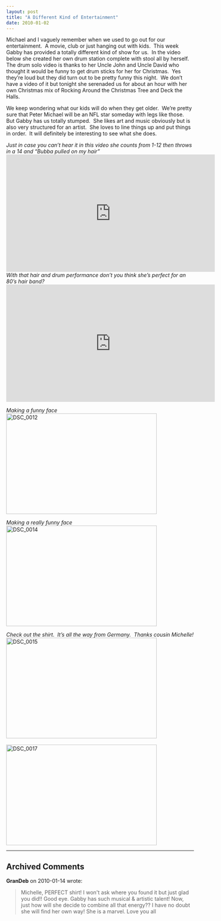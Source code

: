 ```yaml
---
layout: post
title: "A Different Kind of Entertainment"
date: 2010-01-02
---
```


<p>Michael and I vaguely remember when we used to go out for our entertainment.&#160; A movie, club or just hanging out with kids.&#160; This week Gabby has provided a totally different kind of show for us.&#160; In the video below she created her own drum station complete with stool all by herself.&#160; The drum solo video is thanks to her Uncle John and Uncle David who thought it would be funny to get drum sticks for her for Christmas.&#160; Yes they’re loud but they did turn out to be pretty funny this night.&#160; We don’t have a video of it but tonight she serenaded us for about an hour with her own Christmas mix of Rocking Around the Christmas Tree and Deck the Halls.&#160; </p>
<p>We keep wondering what our kids will do when they get older.&#160; We’re pretty sure that Peter Michael will be an NFL star someday with legs like those.&#160; But Gabby has us totally stumped.&#160; She likes art and music obviously but is also very structured for an artist.&#160; She loves to line things up and put things in order.&#160; It will definitely be interesting to see what she does.&#160; </p>
<em>Just in case you can’t hear it in this video she counts from 1-12 then throws in a 14 and “Bubba pulled on my hair”</em>
<br />
<div style="padding-bottom: 0px; margin: 0px; padding-left: 0px; padding-right: 0px; display: inline; float: none; padding-top: 0px" id="scid:5737277B-5D6D-4f48-ABFC-DD9C333F4C5D:cbbc2c8a-4968-4285-b390-1c93d16b6ffa" class="wlWriterEditableSmartContent"><div><iframe width="560" height="315" src="https://www.youtube.com/embed/LnwmQNBF3Mg" frameborder="0" allowfullscreen></iframe></div></div>
<em>With that hair and drum performance don’t you think she’s perfect for an 80’s hair band?</em>
<br />
<div style="padding-bottom: 0px; margin: 0px; padding-left: 0px; padding-right: 0px; display: inline; float: none; padding-top: 0px" id="scid:5737277B-5D6D-4f48-ABFC-DD9C333F4C5D:960633c6-a646-41cc-a060-c5c7ccebcd50" class="wlWriterEditableSmartContent"><div><iframe width="560" height="315" src="https://www.youtube.com/embed/wzprtylqSwU" frameborder="0" allowfullscreen></iframe></div></div>
<p><em>Making a funny face</em><br /><a href="/thepaladinos/assets/images/DSC_0012.jpg" target="_blank"><img style="border-bottom: 0px; border-left: 0px; display: inline; border-top: 0px; border-right: 0px" title="DSC_0012" border="0" alt="DSC_0012" src="/thepaladinos/assets/images/DSC_0012_thumb.jpg" width="404" height="270" /></a> </p>  <p><em>Making a really funny face</em>    <br /><a href="/thepaladinos/assets/images/DSC_0014.jpg" target="_blank"><img style="border-bottom: 0px; border-left: 0px; display: inline; border-top: 0px; border-right: 0px" title="DSC_0014" border="0" alt="DSC_0014" src="/thepaladinos/assets/images/DSC_0014_thumb.jpg" width="404" height="270" /></a></p>  <p><em>Check out the shirt.&#160; It’s all the way from Germany.&#160; Thanks cousin Michelle!</em>    <br /><a href="/thepaladinos/assets/images/DSC_0015.jpg" target="_blank"><img style="border-bottom: 0px; border-left: 0px; display: inline; border-top: 0px; border-right: 0px" title="DSC_0015" border="0" alt="DSC_0015" src="/thepaladinos/assets/images/DSC_0015_thumb.jpg" width="404" height="270" /></a>&#160; </p>  <p></p>  <p><a href="/thepaladinos/assets/images/DSC_0017.jpg" target="_blank"><img style="border-bottom: 0px; border-left: 0px; display: inline; border-top: 0px; border-right: 0px" title="DSC_0017" border="0" alt="DSC_0017" src="/thepaladinos/assets/images/DSC_0017_thumb.jpg" width="404" height="270" /></a></p>


---

## Archived Comments

**GranDeb** on 2010-01-14 wrote:

> Michelle, PERFECT shirt!  I won't ask where you found it but just glad you did!!  Good eye.  Gabby has such musical &amp; artistic talent!  Now, just how will she decide to combine all that energy??  I have no doubt she will find her own way!  She is a marvel.  Love you all
